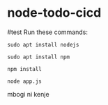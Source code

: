 # node-todo-cicd
#test
Run these commands:


`sudo apt install nodejs`


`sudo apt install npm`


`npm install`

`node app.js`

mbogi ni kenje
